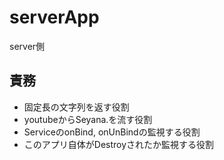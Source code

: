 # serverApp
server側  

## 責務
- 固定長の文字列を返す役割
- youtubeからSeyana.を流す役割
- ServiceのonBind, onUnBindの監視する役割
- このアプリ自体がDestroyされたか監視する役割
